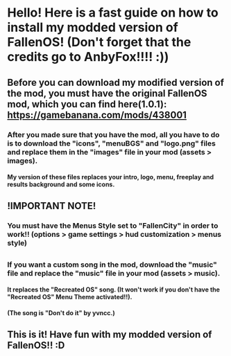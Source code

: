 # Hello! Here is a fast guide on how to install my modded version of FallenOS! (Don't forget that the credits go to AnbyFox!!!! :))
## Before you can download my modified version of the mod, you must have the original FallenOS mod, which you can find here(1.0.1): https://gamebanana.com/mods/438001

### After you made sure that you have the mod, all you have to do is to download the "icons", "menuBGS" and "logo.png" files and replace them in the "images" file in your mod (assets > images).
#### My version of these files replaces your intro, logo, menu, freeplay and results background and some icons.

## !IMPORTANT NOTE!
### You must have the Menus Style set to "FallenCity" in order to work!! (options > game settings > hud customization > menus style)

## 
### If you want a custom song in the mod, download the "music" file and replace the "music" file in your mod (assets > music).
#### It replaces the "Recreated OS" song. (It won't work if you don't have the "Recreated OS" Menu Theme activated!!).
#### (The song is "Don't do it" by yvncc.)

## This is it! Have fun with my modded version of FallenOS!! :D
